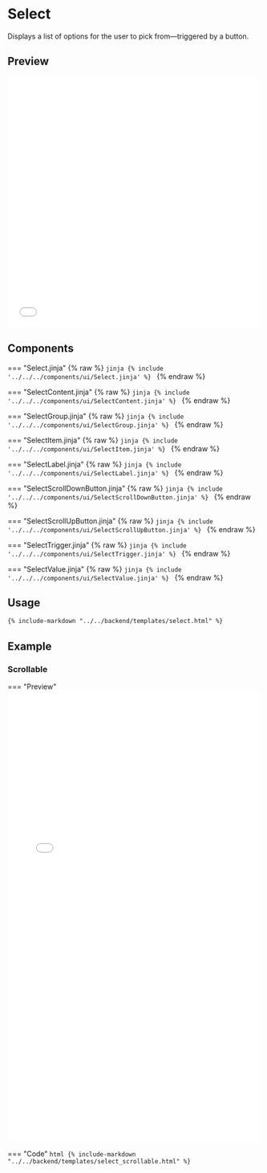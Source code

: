 # Select

Displays a list of options for the user to pick from—triggered by a button.

## Preview

<iframe
src="{{ preview_url}}/components/select"
style="width: 100%; height: 500px; border: none;">
</iframe>

## Components

=== "Select.jinja"
    {% raw %}
    ```jinja
    {% include '../../../components/ui/Select.jinja' %}
    ```
    {% endraw %}

=== "SelectContent.jinja"
    {% raw %}
    ```jinja
    {% include '../../../components/ui/SelectContent.jinja' %}
    ```
    {% endraw %}

=== "SelectGroup.jinja"
    {% raw %}
    ```jinja
    {% include '../../../components/ui/SelectGroup.jinja' %}
    ```
    {% endraw %}

=== "SelectItem.jinja"
    {% raw %}
    ```jinja
    {% include '../../../components/ui/SelectItem.jinja' %}
    ```
    {% endraw %}

=== "SelectLabel.jinja"
    {% raw %}
    ```jinja
    {% include '../../../components/ui/SelectLabel.jinja' %}
    ```
    {% endraw %}

=== "SelectScrollDownButton.jinja"
    {% raw %}
    ```jinja
    {% include '../../../components/ui/SelectScrollDownButton.jinja' %}
    ```
    {% endraw %}

=== "SelectScrollUpButton.jinja"
    {% raw %}
    ```jinja
    {% include '../../../components/ui/SelectScrollUpButton.jinja' %}
    ```
    {% endraw %}

=== "SelectTrigger.jinja"
    {% raw %}
    ```jinja
    {% include '../../../components/ui/SelectTrigger.jinja' %}
    ```
    {% endraw %}

=== "SelectValue.jinja"
    {% raw %}
    ```jinja
    {% include '../../../components/ui/SelectValue.jinja' %}
    ```
    {% endraw %}

## Usage

```html
{% include-markdown "../../backend/templates/select.html" %}

```

## Example

### Scrollable

=== "Preview"
    <iframe
    src="{{ preview_url}}/components/select?option=scrollable"
    style="width: 100%; height: 900px; border: none;">
    </iframe>

=== "Code"
    ```html
    {% include-markdown "../../backend/templates/select_scrollable.html" %}
    ```
